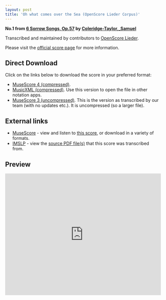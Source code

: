 ```yaml
---
layout: post
title: 'Oh what comes over the Sea (OpenScore Lieder Corpus)'
---
```


__No.1 from [6 Sorrow Songs, Op.57](https://fourscoreandmore.org/openscore/lieder/Coleridge-Taylor%2C_Samuel/6_Sorrow_Songs%2C_Op.57/) by [Coleridge-Taylor,_Samuel](https://fourscoreandmore.org/openscore/lieder/Coleridge-Taylor%2C_Samuel)__

Transcribed and maintained by contributors to [OpenScore Lieder].

Please visit the [official score page] for more information.

[official score page]: https://musescore.com/openscore-lieder-corpus/scores/6189652
[OpenScore Lieder]: https://musescore.com/openscore-lieder-corpus

## Direct Download

Click on the links below to download the score in your preferred format:
- [MuseScore 4 (compressed)](https://fourscoreandmore.org/openscore/lieder/Coleridge-Taylor%2C_Samuel/6_Sorrow_Songs%2C_Op.57/1_Oh_what_comes_over_the_Sea.mscz).
- [MusicXML (compressed)](https://fourscoreandmore.org/openscore/lieder/Coleridge-Taylor%2C_Samuel/6_Sorrow_Songs%2C_Op.57/1_Oh_what_comes_over_the_Sea.mxl). Use this version to open the file in other notation apps.
- [MuseScore 3 (uncompressed)](https://raw.githubusercontent.com/OpenScore/Lieder/refs/heads/main/scores/Coleridge-Taylor%2C_Samuel/6_Sorrow_Songs%2C_Op.57/1_Oh_what_comes_over_the_Sea/lc6189652.mscx). This is the version as transcribed by our team (with no updates etc.). It is uncompressed (so a larger file).

## External links

- [MuseScore] - view and listen to [this score][MuseScore], or download in a variety of formats.
- [IMSLP] - view the [source PDF file(s)][IMSLP] that this score was transcribed from.

[MuseScore]: https://musescore.com/score/6189652
[IMSLP]: https://imslp.org/wiki/Special:ReverseLookup/23607

## Preview

<iframe width="100%" height="394" src="https://musescore.com/openscore-lieder-corpus/scores/6189652/embed" frameborder="0" allowfullscreen allow="autoplay; fullscreen"></iframe>
